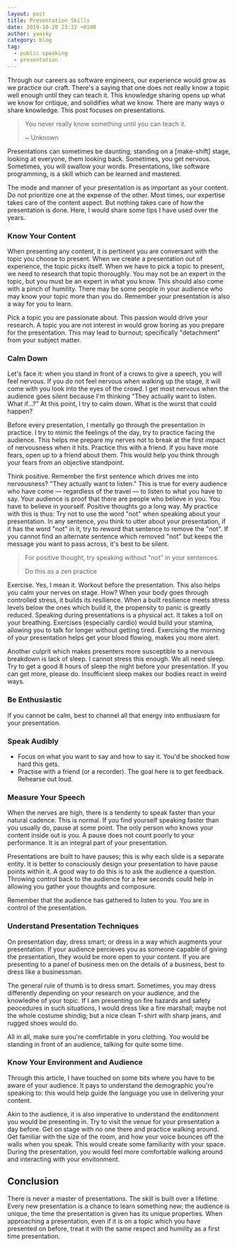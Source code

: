 ```yaml
---
layout: post
title: Presentation Skills
date: 2019-10-20 23:32 +0100
author: yaasky
category: blog
tag:
  - public speaking
  - presentation
---
```


Through our careers as software engineers, our experience would grow as we practice our craft. There's a saying that one does not really know a topic well enough until they can teach it. This knowledge sharing opens up what we know for critique, and solidifies what we know. There are many ways o share knowledge. This post focuses on presentations. 

> You never really know something until you can teach it.
>
> ~ Unknown

Presentations can sometimes be daunting; standing on a [make-shift] stage, looking at everyone, them looking back. Sometimes, you get nervous. Sometimes, you will swallow your words. Presentations, like software programming, is a skill which can be learned and mastered.

The mode and manner of your presentation is as important as your content. Do not prioritize one at the expense of the other. Most times, our expertise takes care of the content aspect. But nothing takes care of how the presentation is done. Here, I would share some tips I have used over the years.

### Know Your Content

When presenting any content, it is pertinent you are conversant with the topic you choose to present. When we create a presentation out of experience, the topic picks itself. When we have to pick a topic to present, we need to research that topic thoroughly. You may not be an expert in the topic, but you must be an expert in what you know. This should also come with a pinch of humility. There may be some people in your audience who may know your topic more than you do. Remember your presentation is also a way for you to learn.

Pick a topic you are passionate about. This passion would drive your research. A topic you are not interest in would grow boring as you prepare for the presentation. This may lead to burnout; specifically "detachment" from your subject matter.

### Calm Down

Let's face it: when you stand in front of a crows to give a speech, you will feel nervous. If you do not feel nervous when walking up the stage, it will come with you look into the eyes of the crowd. I get most nervous when the audience goes silent because I'm thinking "They actually want to listen. What if...?" At this point, I try to calm down. What is the worst that could happen?

Before every presentation, I mentally go through the presentation in practice. I try to mimic the feelings of the day, try to practice facing the audience. This helps me prepare my nerves not to break at the first impact of nervousness when it hits. Practice this with a friend. If you have more fears, open up to a friend about them. This would help you think through your fears from an objective standpoint.

Think positive. Remember the first sentence which drives me into nervousness? "They actually want to listen." This is true for every audience who have come — regardless of the travel — to listen to what you have to say. Your audience is proof that there are people who believe in you. You have to believe in yourself. Positive thoughts go a long way. My practice with this is thus: Try not to use the word "not" when speaking about your presentation. In any sentence, you think to utter about your presentation, if it has the word "not" in it, try to reword that sentence to remove the "not". If you cannot find an alternate sentence which removed "not" but keeps the message you want to pass across, it's best to be silent.

> For positive thought, try speaking without "not" in your sentences.
>
> Do this as a zen practice

Exercise. Yes, I mean it. Workout before the presentation. This also helps you calm your nerves on stage. How? When your body goes through controlled stress, it builds its resilience. When a built resilience meets stress levels below the ones which build it, the propensity to panic is greatly reduced. Speaking during presentations is a physical act. It takes a toll on your breathing. Exercises (especially cardio) would build your stamina, allowing you to talk for longer without getting tired. Exercising the morning of your presentation helps get your blood flowing, makes you more alert.

Another culprit which makes presenters more susceptible to a nervous breakdown is lack of sleep. I cannot stress this enough. We all need sleep. Try to get a good 8 hours of sleep the night before your presentation. If you can get more, please do. Insufficient sleep makes our bodies react in weird ways.

### Be Enthusiastic

If you cannot be calm, best to channel all that energy into enthusiasm for your presentation.

### Speak Audibly

  - Focus on what you want to say and how to say it. You'd be shocked how hard this gets.
  - Practise with a friend (or a recorder). The goal here is to get feedback. Rehearse out loud.

### Measure Your Speech

When the nerves are high, there is a tendenty to speak faster than your natural cadence. This is normal. If you find yourself speaking faster than you usually do, pause at some point. The only person who knows your content inside out is you. A pause does not count poorly to your performance. It is an integral part of your presentation.

Presentations are built to have pauses; this is why each slide is a separate entity. It is better to consciously design your presentation to have pause points within it. A good way to do this is to ask the audience a question. Throwing control back to the audience for a few seconds could help in allowing you gather your thoughts and composure. 

Remember that the audience has gathered to listen to you. You are in control of the presentation.

### Understand Presentation Techniques

On presentation day, dress smart; or dress in a way which augments your presentation. If your audience percieves you as someone capable of giving the presentation, they would be more open to your content. If you are presenting to a panel of business men on the details of a business, best to dress like a businessman.

The general rule of thumb is to dress smart. Sometimes, you may dress differently depending on your research on your audience, and the knowledhe of your topic. If I am presenting on fire hazards and safety peocedures in such situations, I would dress like a fire marshall; maybe not the whole costume shindig; but a nice clean T-shirt with sharp jeans, and rugged shoes would do.

All in all, make sure you're comfirtable in yoru clothing. You would be standing in front of an audience, talking for quite some time.

### Know Your Environment and Audience

Through this article, I have touched on some bits where you have to be aware of your audience. It pays to understand the demographic you're speaking to: this would help guide the language you use in delivering your content.

Akin to the audience, it is also imperative to understand the enditonment you would be presenting in. Try to visit the venue for your presentation a day before. Get on stage with no one there and practice walking around. Get familiar with the size of the room, and how your voice bounces off the walls when you speak. This would create some familiarity with your space. During the presentation, you would feel more comfortable walking around and interacting with your envitonment.

## Conclusion

There is never a master of presentations. The skill is built over a lifetime. Every new presentation is a chance to learn something new; the audience is unique, the time the presentation is given has its unique properties. When approaching a presentation, even if it is on a topic which you have presented on before, treat it with the same respect and humility as a first time presentation.
